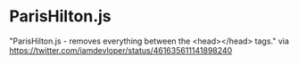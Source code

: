 ParisHilton.js
==============

"ParisHilton.js - removes everything between the &lt;head>&lt;/head> tags." via https://twitter.com/iamdevloper/status/461635611141898240
